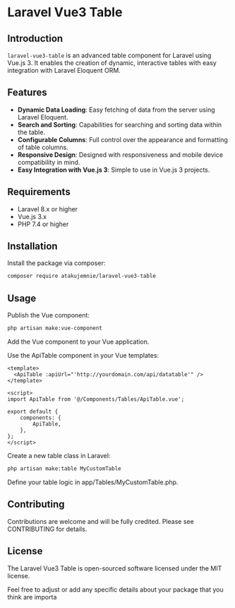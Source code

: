 # Laravel Vue3 Table

## Introduction
`laravel-vue3-table` is an advanced table component for Laravel using Vue.js 3. It enables the creation of dynamic, interactive tables with easy integration with Laravel Eloquent ORM.

## Features
- **Dynamic Data Loading**: Easy fetching of data from the server using Laravel Eloquent.
- **Search and Sorting**: Capabilities for searching and sorting data within the table.
- **Configurable Columns**: Full control over the appearance and formatting of table columns.
- **Responsive Design**: Designed with responsiveness and mobile device compatibility in mind.
- **Easy Integration with Vue.js 3**: Simple to use in Vue.js 3 projects.

## Requirements
- Laravel 8.x or higher
- Vue.js 3.x
- PHP 7.4 or higher

## Installation
Install the package via composer:

```bash
composer require atakujemnie/laravel-vue3-table
```
## Usage
Publish the Vue component:
```bash
php artisan make:vue-component
```
Add the Vue component to your Vue application.

Use the ApiTable component in your Vue templates:

```vue
<template>
  <ApiTable :apiUrl="'http://yourdomain.com/api/datatable'" />
</template>

<script>
import ApiTable from '@/Components/Tables/ApiTable.vue';

export default {
    components: {
        ApiTable,
    },
};
</script>
```
Create a new table class in Laravel:
```bash
php artisan make:table MyCustomTable
```
Define your table logic in app/Tables/MyCustomTable.php.

## Contributing
Contributions are welcome and will be fully credited. Please see CONTRIBUTING for details.

## License
The Laravel Vue3 Table is open-sourced software licensed under the MIT license.


Feel free to adjust or add any specific details about your package that you think are importa
